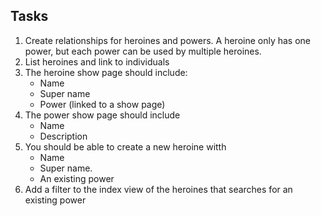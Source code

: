 ## Tasks

1. Create relationships for heroines and powers. A heroine only has one power, but each power can be used by multiple heroines.
2. List heroines and link to individuals
3. The heroine show page should include:
    * Name
    * Super name
    * Power (linked to a show page)
4. The power show page should include
    * Name
    * Description
5. You should be able to create a new heroine witth
    * Name
    * Super name.
    * An existing power
6. Add a filter to the index view of the heroines that searches for an existing power
